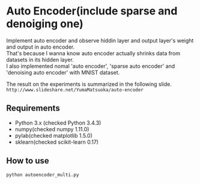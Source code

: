 # Auto Encoder(include sparse and denoiging one)
Implement auto encoder and observe hiddin layer and output layer's weight and output in auto encoder.  
That's because I wanna know auto encoder actually shrinks data from datasets in its hidden layer.  
I also implemented nomal 'auto encoder', 'sparse auto encoder' and 'denoising auto encoder' with MNIST dataset.  

The result on the experiments is summarized in the following slide.  
` http://www.slideshare.net/YumaMatsuoka/auto-encoder ` 

## Requirements
- Python 3.x (checked Python 3.4.3)  
- numpy(checked numpy 1.11.0)  
- pylab(checked matplotlib 1.5.0)  
- sklearn(checked scikit-learn 0.17)  
## How to use

```
python autoencoder_multi.py
```
